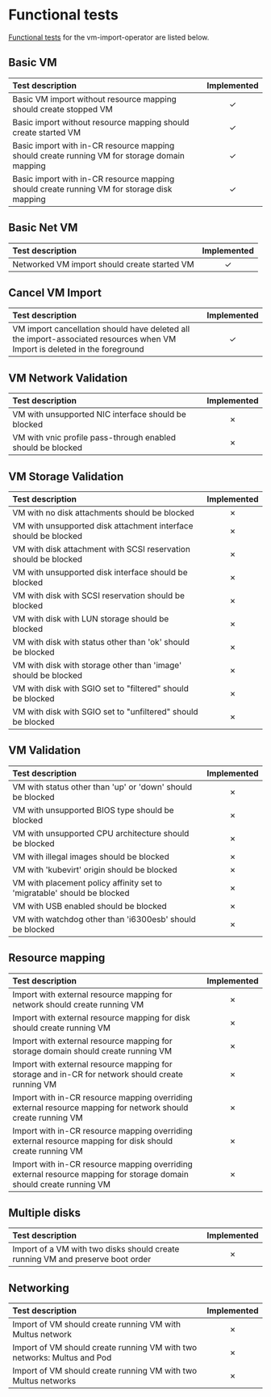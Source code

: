# Functional tests

[Functional tests](/tests) for the vm-import-operator are listed below.

## Basic VM
| Test description | Implemented |
| :---------------- | :-----------: |
| Basic VM import without resource mapping should create stopped VM | &check; |
| Basic import without resource mapping should create started VM | &check; |
| Basic import with in-CR resource mapping should create running VM for storage domain mapping | &check; |
| Basic import with in-CR resource mapping should create running VM for storage disk mapping | &check; |

## Basic Net VM
| Test description | Implemented |
| :---------------- | :-----------: |
| Networked VM import should create started VM | &check; |

## Cancel VM Import
| Test description | Implemented |
| :---------------- | :-----------: |
| VM import cancellation should have deleted all the import-associated resources when VM Import is deleted in the foreground | &check; |

## VM Network Validation
| Test description | Implemented |
| :---------------- | :-----------: |
| VM with unsupported NIC interface should be blocked | &cross; |
| VM with vnic profile pass-through enabled should be blocked | &cross; |

## VM Storage Validation
| Test description | Implemented |
| :---------------- | :-----------: |
| VM with no disk attachments should be blocked | &cross; |
| VM with unsupported disk attachment interface should be blocked | &cross; |
| VM with disk attachment with SCSI reservation should be blocked | &cross; |
| VM with unsupported disk interface should be blocked | &cross; |
| VM with disk with SCSI reservation should be blocked | &cross; |
| VM with disk with LUN storage should be blocked | &cross; |
| VM with disk with status other than 'ok' should be blocked | &cross; |
| VM with disk with storage other than 'image' should be blocked | &cross; |
| VM with disk with SGIO set to "filtered" should be blocked | &cross; |
| VM with disk with SGIO set to "unfiltered" should be blocked | &cross; |

## VM Validation
| Test description | Implemented |
| :---------------- | :---------: |
| VM with status other than 'up' or 'down' should be blocked | &cross; |
| VM with unsupported BIOS type should be blocked | &cross; |
| VM with unsupported CPU architecture should be blocked | &cross; |
| VM with illegal images should be blocked | &cross; |
| VM with 'kubevirt' origin should be blocked | &cross; |
| VM with placement policy affinity set to 'migratable' should be blocked | &cross; |
| VM with USB enabled should be blocked | &cross; |
| VM with watchdog other than 'i6300esb' should be blocked | &cross; |

## Resource mapping
| Test description | Implemented |
| :---------------- | :---------: |
| Import with external resource mapping for network should create running VM | &cross; |
| Import with external resource mapping for disk should create running VM | &cross; |
| Import with external resource mapping for storage domain should create running VM | &cross; |
| Import with external resource mapping for storage and in-CR for network should create running VM | &cross; |
| Import with in-CR resource mapping overriding external resource mapping for network should create running VM | &cross; |
| Import with in-CR resource mapping overriding external resource mapping for disk should create running VM | &cross; |
| Import with in-CR resource mapping overriding external resource mapping for storage domain should create running VM | &cross; |

## Multiple disks
| Test description | Implemented |
| :---------------- | :---------: |
| Import of a VM with two disks should create running VM and preserve boot order | &cross; |

## Networking
| Test description | Implemented |
| :---------------- | :---------: |
| Import of VM should create running VM with Multus network | &cross; |
| Import of VM should create running VM with two networks: Multus and Pod | &cross; |
| Import of VM should create running VM with two Multus networks | &cross; |
